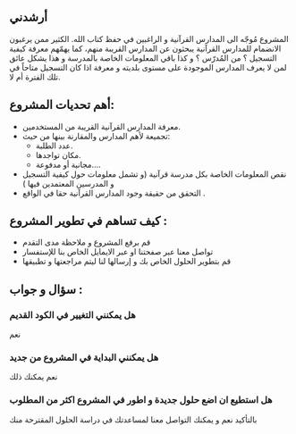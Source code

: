 ##   أرشدني 

 المشروع مُوجّه الى المدارس القرآنية و الراغبين في حفظ كتاب الله. 
 الكثير ممن يرغبون الانضمام للمدارس القرآنية يبحثون عن المدارس القريبة منهم، كما يهمّهم معرفة كيفية التسجيل ؟ من المُدرّس ؟ و كذا باقي المعلومات الخاصة بالمدرسة و هذا يشكل عائق لمن لا يعرف المدارس الموجودة على مستوى بلديته و معرفة اذا كان التسجيل متاحاً في تلك الفترة أم لا.

## أهم تحديات المشروع: 
- معرفة المدارس القرآنية القريبة من المستخدمين.
- تجميعة لأهم المدارس والمقارنة بينها من حيث:
    - عدد الطلبة.
    - مكان تواجدها.
    - مجانية أو مدفوعة…. 
 - نقص المعلومات الخاصة بكل مدرسة قرآنية (و تشمل معلومات حول كيفية التسجيل و المدرسين المعتمدين فيها )
- التحقق من حقيقة وجود المدارس القرآنية حقا في الواقع .

## كيف تساهم في تطوير المشروع : 
- قم برفع المشروع و ملاحظة مدى التقدم 
- تواصل معنا عبر صفحتنا او عبر الايمايل الخاص بنا للإستفسار  
- قم بتطوير الحلول الخاص بك و إرسالها لنا ليتم مراجعتها و تطبيقها 
## سؤال و جواب : 

### هل يمكنني التغيير في الكود القديم 
نعم 
### هل يمكنني البداية في المشروع من جديد
نعم يمكنك ذلك 
### هل استطيع ان اضع حلول جديدة و اطور في المشروع اكثر من المطلوب 
بالتأكيد نعم و يمكنك التواصل معنا لمساعدتك في دراسة الحلول المقترحة منك 
